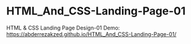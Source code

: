 # HTML_And_CSS-Landing-Page-01
HTML &amp; CSS Landing Page Design-01
Demo: https://abderrezakzed.github.io/HTML_And_CSS-Landing-Page-01/
